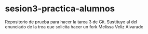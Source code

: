 # sesion3-practica-alumnos
Repositorio de prueba para hacer la tarea 3 de Git. Sustituye al del enunciado de la trea que solicita hacer un fork
Melissa Veliz Alvarado